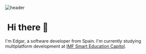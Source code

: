 <!-- https://github.com/kyechan99/capsule-render -->
![header](https://capsule-render.vercel.app/api?type=waving&color=0:EEFF00,100:a82da8&height=300&section=header&text=Edgar%20Fernández&fontColor=ffffff&fontSize=90)

# &nbsp;Hi there 👋

I'm Edgar, a software developer from Spain. I'm currently studying multiplatform development at [IMF Smart Education Capitol](https://www.imf-formacion.com/).
